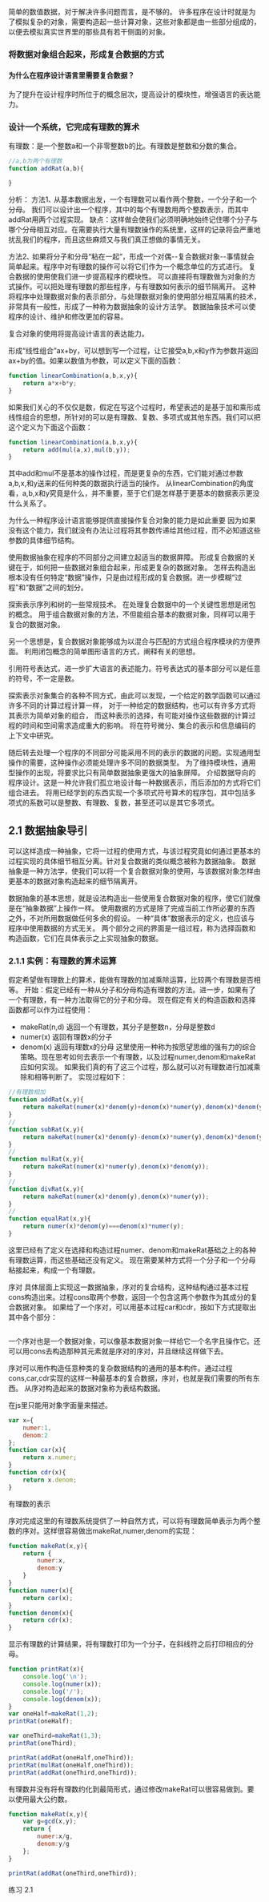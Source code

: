 简单的数值数据，对于解决许多问题而言，是不够的。
许多程序在设计时就是为了模拟复杂的对象，需要构造起一些计算对象，这些对象都是由一些部分组成的，以便去模拟真实世界里的那些具有若干侧面的对象。

 ### 将数据对象组合起来，形成复合数据的方式
 #### 为什么在程序设计语言里需要复合数据？
 为了提升在设计程序时所位于的概念层次，提高设计的模块性，增强语言的表达能力。

### 设计一个系统，它完成有理数的算术
有理数：是一个整数a和一个非零整数b的比。有理数是整数和分数的集合。
```js
//a,b为两个有理数
function addRat(a,b){

}
```
分析：
 方法1､
 从基本数据出发，一个有理数可以看作两个整数，一个分子和一个分母。
 我们可以设计出一个程序，其中的每个有理数用两个整数表示，而其中addRat用两个过程实现。
 缺点：这样做会使我们必须明确地始终记住哪个分子与哪个分母相互对应。在需要执行大量有理数操作的系统里，这样的记录将会严重地扰乱我们的程序，而且这些麻烦又与我们真正想做的事情无关。

方法2､
如果将分子和分母“粘在一起”，形成一个对偶--复合数据对象--事情就会简单起来。程序中对有理数的操作可以将它们作为一个概念单位的方式进行。
复合数据的使用使我们进一步提高程序的模块性。
可以直接将有理数做为对象的方式操作。可以把处理有理数的那些程序，与有理数如何表示的细节隔离开。
这种将程序中处理数据对象的表示部分，与处理数据对象的使用部分相互隔离的技术，非常具有一般性，形成了一种称为数据抽象的设计方法学。
数据抽象技术可以使程序的设计、维护和修改更加的容易。

复合对象的使用将提高设计语言的表达能力。

形成“线性组合”ax+by，可以想到写一个过程，让它接受a,b,x和y作为参数并返回ax+by的值。如果以数值为参数，可以定义下面的函数：
```js
function linearCombination(a,b,x,y){
    return a*x+b*y;
}
```
如果我们关心的不仅仅是数，假定在写这个过程时，希望表述的是基于加和乘形成线性组合的思想，所针对的可以是有理数、复数、多项式或其他东西。我们可以把这个定义为下面这个函数：
```js
function linearCombination(a,b,x,y){
    return add(mul(a,x),mul(b,y));
}
```
其中add和mul不是基本的操作过程，而是更复杂的东西，它们能对通过参数a,b,x,和y送来的任何种类的数据执行适当的操作。
从linearCombination的角度看，a,b,x和y究竟是什么，并不重要，至于它们是怎样基于更基本的数据表示更没什么关系了。

为什么一种程序设计语言能够提供直接操作复合对象的能力是如此重要
因为如果没有这个能力，我们就没有办法让过程将其参数传递给其他过程，而不必知道这些参数的具体细节结构。

使用数据抽象在程序的不同部分之间建立起适当的数据屏障。
形成复合数据的关键在于，如何把一些数据对象组合起来，形成更复杂的数据对象。
怎样去构造出根本没有任何特定“数据”操作，只是由过程形成的复合数据。进一步模糊“过程”和“数据”之间的划分。

探索表示序列和树的一些常规技术。
在处理复合数据中的一个关键性思想是闭包的概念。
用于组合数据对象的方法，不但能组合基本的数据对象，同样可以用于复合的数据对象。

另一个思想是，复合数据对象能够成为以混合与匹配的方式组合程序模块的方便界面。
利用闭包概念的简单图形语言的方式，阐释有关的思想。

引用符号表达式，进一步扩大语言的表述能力。符号表达式的基本部分可以是任意的符号，不一定是数。

探索表示对象集合的各种不同方式，由此可以发现，一个给定的数学函数可以通过许多不同的计算过程计算一样，
对于一种给定的数据结构，也可以有许多方式将其表示为简单对象的组合，
而这种表示的选择，有可能对操作这些数据的计算过程的时间和空间需求造成重大的影响。
将在符号微分、集合的表示和信息编码的上下文中研究。

随后转去处理一个程序的不同部分可能采用不同的表示的数据的问题。实现通用型操作的需要，这种操作必须能处理许多不同的数据类型。
为了维持模块性，通用型操作的出现，将要求比只有简单数据抽象更强大的抽象屏障。
介绍数据导向的程序设计。这是一种允许我们孤立地设计每一种数据表示，而后添加的方式将它们组合进去。
将用已经学到的东西实现一个多项式符号算术的程序包，其中包括多项式的系数可以是整数、有理数、复数，甚至还可以是其它多项式。


## 2.1 数据抽象导引
可以这样造成一种抽象，它将一过程的使用方式，与该过程究竟如何通过更基本的过程实现的具体细节相互分离。针对复合数据的类似概念被称为数据抽象。
数据抽象是一种方法学，使我们可以将一个复合数据对象的使用，与该数据对象怎样由更基本的数据对象构造起来的细节隔离开。

数据抽象的基本思想，就是设法构造出一些使用复合数据对象的程序，使它们就像是在“抽象数据”上操作一样。
使用数据的方式是除了完成当前工作所必要的东西之外，不对所用数据做任何多余的假设。
一种“具体”数据表示的定义，也应该与程序中使用数据的方式无关。
两个部分之间的界面是一组过程，称为选择函数和构造函数，它们在具体表示之上实现抽象的数据。

### 2.1.1 实例：有理数的算术运算
假定希望做有理数上的算术，能做有理数的加减乘除运算，比较两个有理数是否相等。
开始：假定已经有一种从分子和分母构造有理数的方法。进一步，如果有了一个有理数，有一种方法取得它的分子和分母。
现在假定有关的构造函数和选择函数都可以作为过程使用：
- makeRat(n,d) 返回一个有理数，其分子是整数n，分母是整数d
- numer(x) 返回有理数x的分子
- denom(x) 返回有理数x的分母
这里使用一种称为按愿望思维的强有力的综合策略。现在思考如何去表示一个有理数，以及过程numer,denom和makeRat应如何实现。
如果我们真的有了这三个过程，那么就可以对有理数进行加减乘除和相等判断了。
实现过程如下：
```js
//有理数相加
function addRat(x,y){
    return makeRat(numer(x)*denom(y)+denom(x)*numer(y),denom(x)*denom(y));
}
//
function subRat(x,y){
    return makeRat(numer(x)*denom(y)-denom(x)*numer(y),denom(x)*denom(y));
}
//
function mulRat(x,y){
    return makeRat(numer(x)*numer(y),denom(x)*denom(y));
}
//
function divRat(x,y){
    return makeRat(numer(x)*denom(y),denom(x)*numer(y));
}
//
function equalRat(x,y){
    return numer(x)*denom(y)===denom(x)*numer(y);
}
```
这里已经有了定义在选择和构造过程numer、denom和makeRat基础之上的各种有理数运算，而这些基础还没有定义。
现在需要某种方式将一个分子和一个分母粘接起来，构成一个有理数。

序对 
具体层面上实现这一数据抽象，序对的复合结构，这种结构通过基本过程cons构造出来。过程cons取两个参数，返回一个包含这两个参数作为其成分的复合数据对象。
如果给了一个序对，可以用基本过程car和cdr，按如下方式提取出其中各个部分：
```js
```
一个序对也是一个数据对象，可以像基本数据对象一样给它一个名字且操作它。还可以用cons去构造那种其元素就是序对的序对，并且继续这样做下去。

序对可以用作构造任意种类的复杂数据结构的通用的基本构件。通过过程cons,car,cdr实现的这样一种最基本的复合数据，序对，也就是我们需要的所有东西。
从序对构造起来的数据对象称为表结构数据。

在js里只能用对象字面量来描述。
```js
var x={
    numer:1,
    denom:2
};
function car(x){
    return x.numer;
}
function cdr(x){
    return x.denom;
}
```
有理数的表示

序对完成这里的有理数系统提供了一种自然方式，可以将有理数简单表示为两个整数的序对。这样很容易做出makeRat,numer,denom的实现：
```js
function makeRat(x,y){
    return {
        numer:x,
        denom:y
    }
}
function numer(x){
    return car(x);
}
function denom(x){
    return cdr(x);
}
```
显示有理数的计算结果，将有理数打印为一个分子，在斜线符之后打印相应的分母。
```js
function printRat(x){
    console.log('\n');
    console.log(numer(x));
    console.log('/');
    console.log(denom(x));
}
var oneHalf=makeRat(1,2);
printRat(oneHalf);

var oneThird=makeRat(1,3);
printRat(oneThird);

printRat(addRat(oneHalf,oneThird));
printRat(mulRat(oneHalf,oneThird));
printRat(addRat(oneThird,oneThird));
```
有理数并没有将有理数约化到最简形式，通过修改makeRat可以很容易做到。要以使用最大公约数。
```js
function makeRat(x,y){
    var g=gcd(x,y);
    return {
        numer:x/g,
        denom:y/g
    };
}

printRat(addRat(oneThird,oneThird));
```

练习 2.1

 







